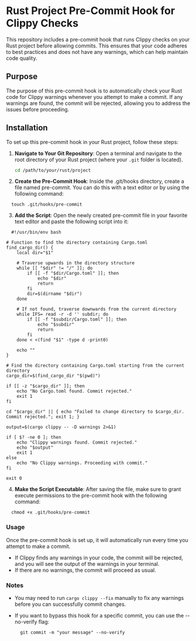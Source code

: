 # Rust Project Pre-Commit Hook for Clippy Checks

This repository includes a pre-commit hook that runs Clippy checks on your Rust project before allowing commits. This ensures that your code adheres to best practices and does not have any warnings, which can help maintain code quality.

## Purpose

The purpose of this pre-commit hook is to automatically check your Rust code for Clippy warnings whenever you attempt to make a commit. If any warnings are found, the commit will be rejected, allowing you to address the issues before proceeding.

## Installation

To set up this pre-commit hook in your Rust project, follow these steps:

1. **Navigate to Your Git Repository**: Open a terminal and navigate to the root directory of your Rust project (where your `.git` folder is located).

   ```bash
   cd /path/to/your/rust/project
   ```
2. **Create the Pre-Commit Hook**: Inside the .git/hooks directory, create a file named pre-commit. You can do this with a text editor or by using the following command:
  ```
    touch .git/hooks/pre-commit
  ```

3. **Add the Script**: Open the newly created pre-commit file in your favorite text editor and paste the following script into it:

```
  #!/usr/bin/env bash

# Function to find the directory containing Cargo.toml
find_cargo_dir() {
    local dir="$1"

    # Traverse upwards in the directory structure
    while [[ "$dir" != "/" ]]; do
        if [[ -f "$dir/Cargo.toml" ]]; then
            echo "$dir"
            return
        fi
        dir=$(dirname "$dir")
    done

    # If not found, traverse downwards from the current directory
    while IFS= read -r -d '' subdir; do
        if [[ -f "$subdir/Cargo.toml" ]]; then
            echo "$subdir"
            return
        fi
    done < <(find "$1" -type d -print0)

    echo ""
}

# Find the directory containing Cargo.toml starting from the current directory
cargo_dir=$(find_cargo_dir "$(pwd)")

if [[ -z "$cargo_dir" ]]; then
    echo "No Cargo.toml found. Commit rejected."
    exit 1
fi

cd "$cargo_dir" || { echo "Failed to change directory to $cargo_dir. Commit rejected."; exit 1; }

output=$(cargo clippy -- -D warnings 2>&1)

if [ $? -ne 0 ]; then
    echo "Clippy warnings found. Commit rejected."
    echo "$output"
    exit 1 
else
    echo "No Clippy warnings. Proceeding with commit."
fi

exit 0

```

4. **Make the Script Executable**: After saving the file, make sure to grant execute permissions to the pre-commit hook with the following command:
  ```
    chmod +x .git/hooks/pre-commit
  ```

### Usage
Once the pre-commit hook is set up, it will automatically run every time you attempt to make a commit.

- If Clippy finds any warnings in your code, the commit will be rejected, and you will see the output of the warnings in your terminal.
- If there are no warnings, the commit will proceed as usual. 

### Notes
- You may need to run `cargo clippy --fix` manually to fix any warnings before you can successfully commit changes.

- If you want to bypass this hook for a specific commit, you can use the --no-verify flag:
  ```
    git commit -m "your message" --no-verify
  ```
